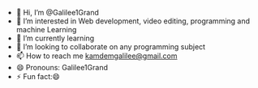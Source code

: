 - 👋 Hi, I’m @Galilee1Grand
- 👀 I’m interested in Web development, video editing, programming and machine Learning
- 🌱 I’m currently learning 
- 💞️ I’m looking to collaborate on any programming subject
- 📫 How to reach me kamdemgalilee@gmail.com
- 😄 Pronouns: Galilee1Grand
- ⚡ Fun fact:😄

<!---
Galilee1Grand/Galilee1Grand is a ✨ special ✨ repository because its `README.md` (this file) appears on your GitHub profile.
You can click the Preview link to take a look at your changes.
--->
